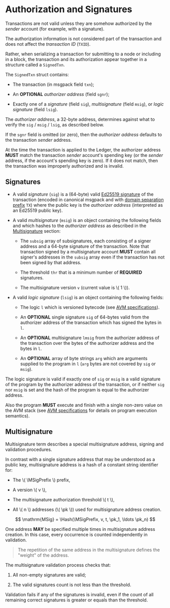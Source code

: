$$
\newcommand \Hash {\mathrm{Hash}}
\newcommand \pk {\mathrm{pk}}
\newcommand \MSigPrefix {\texttt{MultisigAddr}}
$$

# Authorization and Signatures

Transactions are not valid unless they are somehow authorized by the _sender_ account
(for example, with a signature).

The authorization information is not considered part of the transaction and does
not affect the _transaction ID_ (`TXID`).

Rather, when serializing a transaction for submitting to a node or including in
a block, the transaction and its authorization appear together in a structure called
a `SignedTxn`.

The `SignedTxn` struct contains:

- The transaction (in msgpack field `txn`);

- An **OPTIONAL** _authorizer address_ (field `sgnr`);

- Exactly one of a _signature_ (field `sig`), _multisignature_ (field `msig`), or
_logic signature_ (field `lsig`).

The _authorizer address_, a 32-byte address, determines against what to verify the
`sig` / `msig` / `lsig`, as described below.

If the `sgnr` field is omitted (or zero), then the _authorizer address_ defaults
to the transaction _sender_ address.

At the time the transaction is applied to the Ledger, the authorizer address **MUST**
match the transaction _sender_ account's spending key (or the _sender_ address, if
the account's spending key is zero). If it does not match, then the transaction was
improperly authorized and is invalid.

## Signatures

- A valid _signature_ (`sig`) is a (64-byte) valid [Ed25519 signature](../crypto/crypto-ed25519.md)
of the transaction (encoded in canonical msgpack and with [domain separation prefix](../crypto/crypto-domain-separators.md)
`TX`) where the public key is the _authorizer address_ (interpreted as an Ed25519
public key).

- A valid _multisignature_ (`msig`) is an object containing the following fields and
which hashes to the _authorizer address_ as described in the [Multisignature](#multisignature)
section:

  - The `subsig` array of subsignatures, each consisting of a signer address and a
  64-byte signature of the transaction. Note that transaction signed by a multisignature
  account **MUST** contain all signer's addresses in the `subsig` array even if the
  transaction has not been signed by that address.

  - The threshold `thr` that is a minimum number of **REQUIRED** signatures.

  - The multisignature version `v` (current value is \\( 1 \\)).

- A valid _logic signature_ (`lsig`) is an object containing the following fields:

  - The logic `l` which is versioned bytecode (see [AVM specifications]()).

  - An **OPTIONAL** single signature `sig` of 64-bytes valid from the authorizer
  address of the transaction which has signed the bytes in `l`.

  - An **OPTIONAL** multisignature `lmsig` from the authorizer address of the transaction
  over the bytes of the authorizer address and the bytes in `l`.

  - An **OPTIONAL** array of byte strings `arg` which are arguments supplied to the
  program in `l` (`arg` bytes are not covered by `sig` or `msig`).

The logic signature is valid if exactly one of `sig` or `msig` is a valid signature
of the program by the authorizer address of the transaction, or if neither `sig`
nor `msig` is set and the hash of the program is equal to the authorizer address.

Also the program **MUST** execute and finish with a single non-zero value on the
AVM stack (see [AVM specifications]() for details on program execution semantics).

## Multisignature

Multisignature term describes a special multisignature address, signing and validation
procedures.

In contrast with a single signature address that may be understood as a public key,
multisignature address is a hash of a constant string identifier for:

- The \\( \MSigPrefix \\) prefix,

- A version \\( v \\),

- The multisignature authorization threshold \\( t \\),

- All \\( n \\) addresses (\\( \pk \\)) used for multisignature address creation.

$$
\mathrm{MSig} = \Hash(\MSigPrefix, v, t, \pk_1, \ldots \pk_n)
$$

One address **MAY** be specified multiple times in multisignature address creation.
In this case, every occurrence is counted independently in validation.

> The repetition of the same address in the multisignature defines the "weight" of
> the address.

The multisignature validation process checks that:

1. All non-empty signatures are valid;

1. The valid signatures count is not less than the threshold.

Validation fails if any of the signatures is invalid, even if the count of all remaining
correct signatures is greater or equals than the threshold.